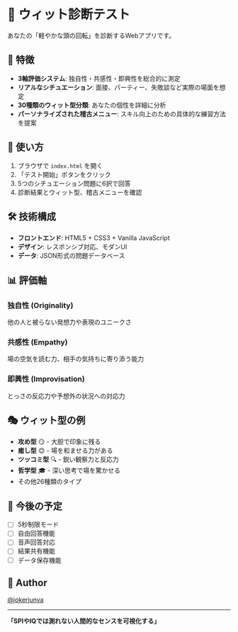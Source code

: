 # 🧠 ウィット診断テスト

あなたの「軽やかな頭の回転」を診断するWebアプリです。

## 🎯 特徴

- **3軸評価システム**: 独自性・共感性・即興性を総合的に測定
- **リアルなシチュエーション**: 面接、パーティー、失敗談など実際の場面を想定
- **30種類のウィット型分類**: あなたの個性を詳細に分析
- **パーソナライズされた稽古メニュー**: スキル向上のための具体的な練習方法を提案

## 🚀 使い方

1. ブラウザで `index.html` を開く
2. 「テスト開始」ボタンをクリック
3. 5つのシチュエーション問題に6択で回答
4. 診断結果とウィット型、稽古メニューを確認

## 🛠 技術構成

- **フロントエンド**: HTML5 + CSS3 + Vanilla JavaScript
- **デザイン**: レスポンシブ対応、モダンUI
- **データ**: JSON形式の問題データベース

## 📊 評価軸

### 独自性 (Originality)
他の人と被らない発想力や表現のユニークさ

### 共感性 (Empathy) 
場の空気を読む力、相手の気持ちに寄り添う能力

### 即興性 (Improvisation)
とっさの反応力や予想外の状況への対応力

## 🎭 ウィット型の例

- **攻め型** 😏 - 大胆で印象に残る
- **癒し型** 😊 - 場を和ませる力がある
- **ツッコミ型** 🔍 - 鋭い観察力と反応力
- **哲学型** 🎓 - 深い思考で場を驚かせる
- その他26種類のタイプ

## 🔮 今後の予定

- [ ] 5秒制限モード
- [ ] 自由回答機能
- [ ] 音声回答対応
- [ ] 結果共有機能
- [ ] データ保存機能

## 👤 Author

[@jokerjunya](https://github.com/jokerjunya)

---

**「SPIやIQでは測れない人間的なセンスを可視化する」** 